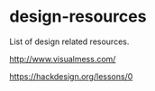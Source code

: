 # design-resources
List of design related resources.

http://www.visualmess.com/

https://hackdesign.org/lessons/0
